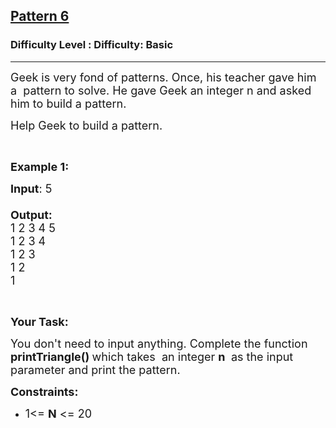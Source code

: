 <h2><a href="https://www.geeksforgeeks.org/problems/triangle-number-1661489840/0">Pattern 6</a></h2><h3>Difficulty Level : Difficulty: Basic</h3><hr><div class="problems_problem_content__Xm_eO"><p><span style="font-size:18px">Geek is very fond of patterns. Once, his teacher gave him a&nbsp;&nbsp;pattern to solve. He gave Geek&nbsp;an integer n and asked him to build a pattern.</span></p>

<p><span style="font-size:18px">Help Geek to&nbsp;build a&nbsp;pattern.</span></p>

<p>&nbsp;</p>

<p><span style="font-size:18px"><strong>Example 1:</strong></span></p>

<p><span style="font-size:18px"><strong>Input</strong>: 5<br>
<br>
<strong>Output:</strong><br>
1 2 3 4 5<br>
1 2 3 4<br>
1 2&nbsp;3&nbsp;<br>
1 2&nbsp;&nbsp;<br>
1&nbsp;</span></p>

<p>&nbsp;</p>

<p><span style="font-size:18px"><strong>Your Task:</strong></span></p>

<p><span style="font-size:18px">You don't need to input anything. Complete the function <strong>printTriangle()&nbsp;</strong>which takes&nbsp; an integer <strong>n</strong> <strong>&nbsp;</strong>as the input parameter&nbsp;and print the pattern.</span></p>

<p><span style="font-size:18px"><strong>Constraints:</strong></span></p>

<ul>
	<li><span style="font-size:18px">1&lt;= <strong>N</strong> &lt;= 20</span></li>
</ul>
</div>
